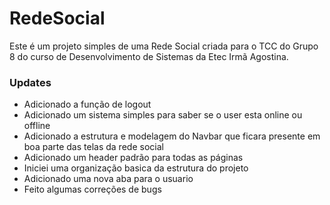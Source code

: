 # RedeSocial  

Este é um projeto simples de uma Rede Social criada para o TCC do Grupo 8 do curso de Desenvolvimento de Sistemas da Etec Irmã Agostina.  
### Updates

- Adicionado a função de logout
- Adicionado um sistema simples para saber se o user esta online ou offline  
- Adicionado a estrutura e modelagem do Navbar que ficara presente em boa parte das telas da rede social  
- Adicionado um header padrão para todas as páginas  
- Iniciei uma organização basica da estrutura do projeto 
- Adicionado uma nova aba para o usuario  
- Feito algumas correções de bugs